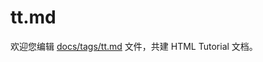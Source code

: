 tt.md
===

欢迎您编辑 <a target="__blank" href="https://github.com/jaywcjlove/html-tutorial/blob/main/docs/tags/tt.md">docs/tags/tt.md</a> 文件，共建 HTML Tutorial 文档。